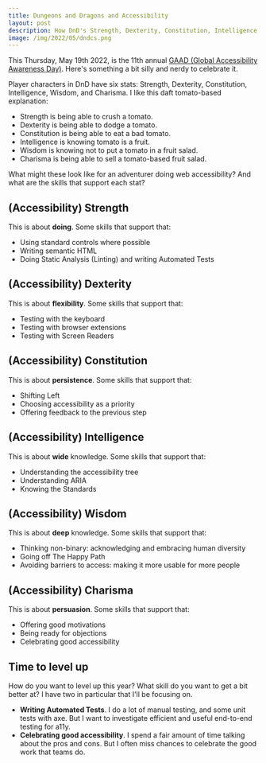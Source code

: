 ```yaml
---
title: Dungeons and Dragons and Accessibility
layout: post
description: How DnD's Strength, Dexterity, Constitution, Intelligence, Wisdom, and Charisma map to accessibility.
image: /img/2022/05/dndcs.png
---
```


This Thursday, May 19th 2022, is the 11th annual [GAAD (Global Accessibility Awareness Day)](https://accessibility.day/). Here's something a bit silly and nerdy to celebrate it.

Player characters in DnD have six stats: Strength, Dexterity, Constitution, Intelligence, Wisdom, and Charisma. I like this daft tomato-based explanation: 

- Strength is being able to crush a tomato.
- Dexterity is being able to dodge a tomato.
- Constitution is being able to eat a bad tomato.
- Intelligence is knowing tomato is a fruit.
- Wisdom is knowing not to put a tomato in a fruit salad.
- Charisma is being able to sell a tomato-based fruit salad.

What might these look like for an adventurer doing web accessibility? And what are the skills that support each stat?

## (Accessibility) Strength

This is about **doing**. Some skills that support that:

- Using standard controls where possible
- Writing semantic HTML
- Doing Static Analysis (Linting) and writing Automated Tests

## (Accessibility) Dexterity

This is about **flexibility**. Some skills that support that:

- Testing with the keyboard
- Testing with browser extensions
- Testing with Screen Readers

## (Accessibility) Constitution

This is about **persistence**. Some skills that support that:

- Shifting Left
- Choosing accessibility as a priority
- Offering feedback to the previous step

## (Accessibility) Intelligence

This is about **wide** knowledge. Some skills that support that:

- Understanding the accessibility tree
- Understanding ARIA
- Knowing the Standards

## (Accessibility) Wisdom

This is about **deep** knowledge. Some skills that support that:

- Thinking non-binary: acknowledging and embracing human diversity
- Going off The Happy Path
- Avoiding barriers to access: making it more usable for more people

## (Accessibility) Charisma

This is about **persuasion**. Some skills that support that:

- Offering good motivations
- Being ready for objections
- Celebrating good accessibility

## Time to level up

How do you want to level up this year? What skill do you want to get a bit better at? I have two in particular that I'll be focusing on.

- **Writing Automated Tests**. I do a lot of manual testing, and some unit tests with axe. But I want to investigate efficient and useful end-to-end testing for a11y.
- **Celebrating good accessibility**. I spend a fair amount of time talking about the pros and cons. But I often miss chances to celebrate the good work that teams do.



